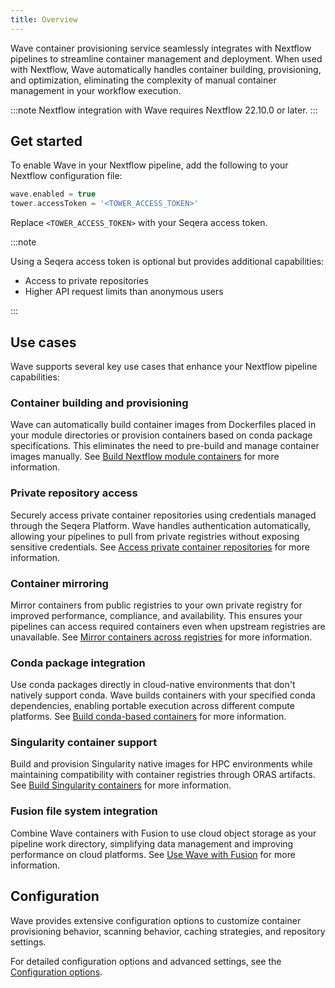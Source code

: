 ```yaml
---
title: Overview
---
```


Wave container provisioning service seamlessly integrates with Nextflow pipelines to streamline container management and deployment. When used with Nextflow, Wave automatically handles container building, provisioning, and optimization, eliminating the complexity of manual container management in your workflow execution.

:::note
Nextflow integration with Wave requires Nextflow 22.10.0 or later.
:::

## Get started

To enable Wave in your Nextflow pipeline, add the following to your Nextflow configuration file:

```groovy
wave.enabled = true
tower.accessToken = '<TOWER_ACCESS_TOKEN>'
```

Replace `<TOWER_ACCESS_TOKEN>` with your Seqera access token.

:::note

Using a Seqera access token is optional but provides additional capabilities:

- Access to private repositories
- Higher API request limits than anonymous users

:::

## Use cases

Wave supports several key use cases that enhance your Nextflow pipeline capabilities:

### Container building and provisioning

Wave can automatically build container images from Dockerfiles placed in your module directories or provision containers based on conda package specifications. This eliminates the need to pre-build and manage container images manually. See [Build Nextflow module containers](./use-cases.md#build-nextflow-module-containers) for more information.

### Private repository access

Securely access private container repositories using credentials managed through the Seqera Platform. Wave handles authentication automatically, allowing your pipelines to pull from private registries without exposing sensitive credentials. See [Access private container repositories](./use-cases.md#access-private-container-repositories) for more information.

### Container mirroring

Mirror containers from public registries to your own private registry for improved performance, compliance, and availability. This ensures your pipelines can access required containers even when upstream registries are unavailable. See [Mirror containers across registries](./use-cases.md#mirror-containers-across-registries) for more information.

### Conda package integration

Use conda packages directly in cloud-native environments that don't natively support conda. Wave builds containers with your specified conda dependencies, enabling portable execution across different compute platforms. See [Build conda-based containers](./use-cases.md#build-conda-based-containers) for more information.

### Singularity container support

Build and provision Singularity native images for HPC environments while maintaining compatibility with container registries through ORAS artifacts. See [Build Singularity containers](./use-cases.md#build-singularity-containers) for more information.

### Fusion file system integration

Combine Wave containers with Fusion to use cloud object storage as your pipeline work directory, simplifying data management and improving performance on cloud platforms. See [Use Wave with Fusion](./use-cases.md#use-wave-with-fusion) for more information.

## Configuration

Wave provides extensive configuration options to customize container provisioning behavior, scanning behavior, caching strategies, and repository settings.

For detailed configuration options and advanced settings, see the [Configuration options](./configuration.md).
